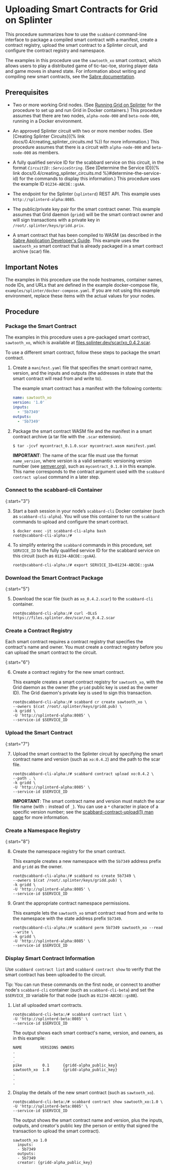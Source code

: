 # Uploading Smart Contracts for Grid on Splinter

<!--
  Copyright (c) 2018-2020 Cargill Incorporated
  Licensed under Creative Commons Attribution 4.0 International License
  https://creativecommons.org/licenses/by/4.0/
-->

This procedure summarizes how to use the `scabbard` command-line interface to
package a compiled smart contract with a manifest, create a contract registry,
upload the smart contract to a Splinter circuit, and configure the contract
registry and namespace.

The examples in this procedure use the `sawtooth_xo` smart contract, which
allows users to play a distributed game of tic-tac-toe, storing player data and
game moves in shared state. For information about writing and compiling new
smart contracts, see the [Sabre
documentation](https://sawtooth.hyperledger.org/docs/1.2/sabre/application_developer_guide.html).

## Prerequisites

* Two or more working Grid nodes. (See [Running Grid on
  Splinter](grid_on_splinter.md) for the procedure to set up and run Grid
  in Docker containers.) This procedure assumes that there are two nodes,
  `alpha-node-000` and `beta-node-000`, running in a Docker environment.

* An approved Splinter circuit with two or more member nodes.
  (See [Creating Splinter Circuits]({% link
  docs/0.4/creating_splinter_circuits.md %}) for more information.)
  This procedure assumes that there is a circuit with `alpha-node-000` and
  `beta-node-000` as members.

* A fully qualified service ID for the scabbard service on this circuit, in
  the format <code><i>CircuitID</i>::<i>ServiceString</i></code>.
  (See [Determine the Service ID]({% link docs/0.4/creating_splinter_circuits.md
  %}#determine-the-service-id) for the commands to display this
  information.) This procedure uses the example ID `01234-ABCDE::gsAA`.

* The endpoint for the Splinter (`splinterd`) REST API. This example uses
  `http://splinterd-alpha:8085`.

* The public/private key pair for the smart contract owner. This example assumes
  that Grid daemon (`gridd`) will be the smart contract owner and will sign
  transactions with a private key in `/root/.splinter/keys/gridd.priv`.

* A smart contract that has been compiled to WASM (as described in the
  [Sabre Application Developer's
  Guide](https://sawtooth.hyperledger.org/docs/1.2/sabre/application_developer_guide.html).
  This example uses the `sawtooth_xo` smart contract that is already packaged
  in a smart contract archive (scar) file.

## Important Notes

The examples in this procedure use the node hostnames, container names, node
IDs, and URLs that are defined in the example docker-compose file,
`examples/splinter/docker-compose.yaml`. If you are not using this example
environment, replace these items with the actual values for your nodes.

## Procedure

### Package the Smart Contract

The examples in this procedure uses a pre-packaged smart contract,
`sawtooth_xo`, which is available at
[files.splinter.dev/scar/xo_0.4.2.scar](https://files.splinter.dev/scar/xo_0.4.2.scar).

To use a different smart contract, follow these steps to package the
smart contract.

1. Create a `manifest.yaml` file that specifies the smart contract name,
   version, and the inputs and outputs (the addresses in state that the smart
   contract will read from and write to).

   The example smart contract has a manifest with the following contents:

    ``` yaml
    name: sawtooth_xo
    version: '1.0'
    inputs:
      - '5b7349'
    outputs:
      - '5b7349'
    ```

1. Package the smart contract WASM file and the manifest in a smart contract
   archive (a tar file with the `.scar` extension).

    ``` console
    $ tar -jcvf mycontract_0.1.0.scar mycontract.wasm manifest.yaml
    ```

    **IMPORTANT**: The name of the scar file must use the format
    <code><i>name</i>_<i>version</i></code>, where <i>version</i> is a valid
    semantic versioning version number (see [semver.org](https://semver.org/)),
    such as `mycontract_0.1.0` in this example. This name corresponds to the
    contract argument used with the `scabbard contract upload` command in a
    later step.

### Connect to the scabbard-cli Container

{:start="3"}

3. Start a bash session in your node’s `scabbard-cli` Docker container (such as
   `scabbard-cli-alpha`).  You will use this container to run the `scabbard`
   commands to upload and configure the smart contract.

   ```
   $ docker exec -it scabbard-cli-alpha bash
   root@scabbard-cli-alpha:/#
   ```

1. To simplify entering the `scabbard` commands in this procedure, set
   `SERVICE_ID` to the fully qualified service ID for the scabbard service on
   this circuit (such as `01234-ABCDE::gsAA`).

   ```
   root@scabbard-cli-alpha:/# export SERVICE_ID=01234-ABCDE::gsAA
   ```

### Download the Smart Contract Package

{:start="5"}

5. Download the scar file (such as `xo_0.4.2.scar`) to the `scabbard-cli`
   container.

   ```
   root@scabbard-cli-alpha:/# curl -OLsS https://files.splinter.dev/scar/xo_0.4.2.scar
   ```

### Create a Contract Registry

Each smart contract requires a contract registry that specifies the contract's
name and owner. You must create a contract registry before you can upload the
smart contract to the circuit.

{:start="6"}

6. Create a contract registry for the new smart contract.

   This example creates a smart contract registry for `sawtooth_xo`, with the
   Grid daemon as the owner (the `gridd` public key is used as the owner ID).
   The Grid daemon's private key is used to sign this transaction.

   ```
   root@scabbard-cli-alpha:/# scabbard cr create sawtooth_xo \
   --owners $(cat /root/.splinter/keys/gridd.pub) \
   -k gridd \
   -U 'http://splinterd-alpha:8085' \
   --service-id $SERVICE_ID
   ```

### Upload the Smart Contract

{:start="7"}

7. Upload the smart contract to the Splinter circuit by specifying the smart
   contract name and version (such as `xo:0.4.2`) and the path to the scar file.

   ```
   root@scabbard-cli-alpha:/# scabbard contract upload xo:0.4.2 \
   --path . \
   -k gridd \
   -U 'http://splinterd-alpha:8085' \
   --service-id $SERVICE_ID
   ```

   **IMPORTANT**: The smart contract name and version must match the scar file
   name (with `:` instead of `_`). You can use a `*` character in place
   of a specific version number; see the [scabbard-contract-upload(1) man
   page](https://www.splinter.dev/docs/0.4/references/cli/scabbard-contract-upload.1.html)
   for more information.

### Create a Namespace Registry

{:start="8"}

8. Create the namespace registry for the smart contract.

   This example creates a new namespace with the `5b7349` address prefix and
   `gridd` as the owner.

   ```
   root@scabbard-cli-alpha:/# scabbard ns create 5b7349 \
   --owners $(cat /root/.splinter/keys/gridd.pub) \
   -k gridd \
   -U 'http://splinterd-alpha:8085' \
   --service-id $SERVICE_ID
   ```

1. Grant the appropriate contract namespace permissions.

   This example lets the `sawtooth_xo` smart contract read from and write to
   the namespace with the state address prefix `5b7349`.

   ```
   root@scabbard-cli-alpha:/# scabbard perm 5b7349 sawtooth_xo --read --write \
   -k gridd \
   -U 'http://splinterd-alpha:8085' \
   --service-id $SERVICE_ID
   ```

### Display Smart Contract Information

Use `scabbard contract list` and `scabbard contract show`
to verify that the smart contract has been uploaded to the circuit.

Tip: You can run these commands on the first node, or connect to another node's
`scabbard-cli` container (such as `scabbard-cli-beta`) and set the
`$SERVICE_ID` variable for that node (such as `01234-ABCDE::gsBB`).

1. List all uploaded smart contracts.

   ```
   root@scabbard-cli-beta:/# scabbard contract list \
   -U 'http://splinterd-beta:8085' \
   --service-id $SERVICE_ID
   ```

   The output shows each smart contract's name, version, and owners, as in this
   example:

   ```
   NAME        VERSIONS OWNERS
   .
   .
   .
   pike         0.1      {gridd-alpha_public_key}
   sawtooth_xo  1.0      {gridd-alpha_public_key}
   .
   .
   .
   ```

1. Display the details of the new smart contract (such as `sawtooth_xo`).

   ```
   root@scabbard-cli-beta:/# scabbard contract show sawtooth_xo:1.0 \
   -U 'http://splinterd-beta:8085' \
   --service-id $SERVICE_ID
   ```

   The output shows the smart contract name and version, plus the
   inputs, outputs, and creator's public key (the person or entity that
   signed the transaction to upload the smart contract).

   ```
   sawtooth_xo 1.0
     inputs:
     - 5b7349
     outputs:
     - 5b7349
     creator: {gridd-alpha_public_key}
   ```
